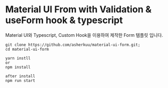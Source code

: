 # Material UI From with Validation & useForm hook & typescript

Material UI와 Typescript, Custom Hook을 이용하여 제작한 Form 템플릿 입니다.

```
git clone https://github.com/asherkuu/material-ui-form.git;
cd material-ui-form

yarn instll
or 
npm install

after install
npm run start
```
